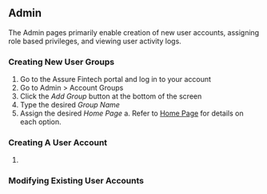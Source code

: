 ## Admin
The Admin pages primarily enable creation of new user accounts, assigning role based privileges, and viewing user activity logs.  

### Creating New User Groups
1.  Go to the Assure Fintech portal and log in to your account
2.  Go to Admin > Account Groups
3.  Click the *Add Group* button at the bottom of the screen
4.  Type the desired *Group Name*
5.  Assign the desired *Home Page*
  a. Refer to [Home Page]( ) for details on each option.

### Creating A User Account
1.

### Modifying Existing User Accounts

